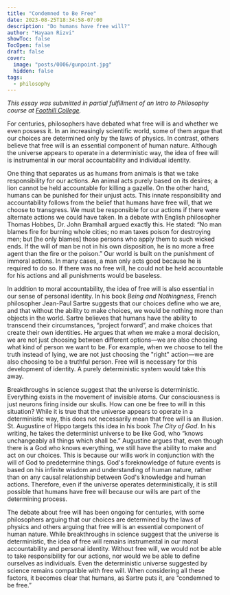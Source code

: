 ```yaml
---
title: "Condemned to Be Free"
date: 2023-08-25T18:34:58-07:00
description: "Do humans have free will?"
author: "Hayaan Rizvi"
showToc: false
TocOpen: false
draft: false
cover:
  image: "posts/0006/gunpoint.jpg"
  hidden: false
tags: 
  - philosophy
---
```


_This essay was submitted in partial fulfillment of an Intro to Philosophy course at [Foothill College](https://www.foothill.edu/)._

For centuries, philosophers have debated what free will is and whether we even possess it. In an increasingly scientific world, some of them argue that our choices are determined only by the laws of physics. In contrast, others believe that free will is an essential component of human nature. Although the universe appears to operate in a deterministic way, the idea of free will is instrumental in our moral accountability and individual identity.

One thing that separates us as humans from animals is that we take responsibility for our actions. An animal acts purely based on its desires; a lion cannot be held accountable for killing a gazelle. On the other hand, humans can be punished for their unjust acts. This innate responsibility and accountability follows from the belief that humans have free will, that we choose to transgress. We must be responsible for our actions if there were alternate actions we could have taken. In a debate with English philosopher Thomas Hobbes, Dr. John Bramhall argued exactly this. He stated: “No man blames fire for burning whole cities; no man taxes poison for destroying men; but [he only blames] those persons who apply them to such wicked ends. If the will of man be not in his own disposition, he is no more a free agent than the fire or the poison.” Our world is built on the punishment of immoral actions. In many cases, a man only acts good because he is required to do so. If there was no free will, he could not be held accountable for his actions and all punishments would be baseless.

In addition to moral accountability, the idea of free will is also essential in our sense of personal identity. In his book _Being and Nothingness_, French philosopher Jean-Paul Sartre suggests that our choices define who we are, and that without the ability to make choices, we would be nothing more than objects in the world. Sartre believes that humans have the ability to transcend their circumstances, “project forward”, and make choices that create their own identities. He argues that when we make a moral decision, we are not just choosing between different options—we are also choosing what kind of person we want to be. For example, when we choose to tell the truth instead of lying, we are not just choosing the "right" action—we are also choosing to be a truthful person. Free will is necessary for this development of identity. A purely deterministic system would take this away.

Breakthroughs in science suggest that the universe is deterministic. Everything exists in the movement of invisible atoms. Our consciousness is just neurons firing inside our skulls. How can one be free to will in this situation? While it is true that the universe appears to operate in a deterministic way, this does not necessarily mean that free will is an illusion. St. Augustine of Hippo targets this idea in his book _The City of God_. In his writing, he takes the determinist universe to be like God, who “knows unchangeably all things which shall be.” Augustine argues that, even though there is a God who knows everything, we still have the ability to make and act on our choices. This is because our wills work in conjunction with the will of God to predetermine things. God's foreknowledge of future events is based on his infinite wisdom and understanding of human nature, rather than on any causal relationship between God's knowledge and human actions. Therefore, even if the universe operates deterministically, it is still possible that humans have free will because our wills are part of the determining process.

The debate about free will has been ongoing for centuries, with some philosophers arguing that our choices are determined by the laws of physics and others arguing that free will is an essential component of human nature. While breakthroughs in science suggest that the universe is deterministic, the idea of free will remains instrumental in our moral accountability and personal identity. Without free will, we would not be able to take responsibility for our actions, nor would we be able to define ourselves as individuals. Even the deterministic universe suggested by science remains compatible with free will. When considering all these factors, it becomes clear that humans, as Sartre puts it, are “condemned to be free.”
